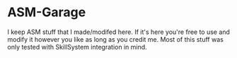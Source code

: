 # ASM-Garage
I keep ASM stuff that I made/modifed here. If it's here you're free to use and modify it however you like as long as you credit me. Most of this stuff was only tested with SkillSystem integration in mind.
